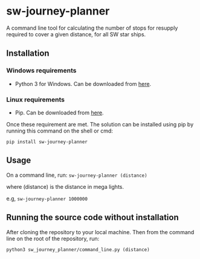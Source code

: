 
  
# sw-journey-planner

A command line tool for calculating the number of stops for resupply required to cover a given distance, for all SW star ships.

## Installation

### Windows requirements

 - Python 3 for Windows. Can be downloaded from [here](https://www.python.org/downloads/windows/).

### Linux requirements
- Pip. Can be downloaded from [here](https://pip.pypa.io/en/stable/installing/).
    
Once these requirement are met. The solution can be installed using pip by running this command on the shell or cmd:
    
    pip install sw-journey-planner 

## Usage

On a command line, run:
`sw-journey-planner (distance)` 

where (distance) is the distance in mega lights.

e.g,
`sw-journey-planner 1000000` 

## Running the source code without installation
After cloning the repository to your local machine. Then from the command line on the root of the repository, run:

    python3 sw_journey_planner/command_line.py (distance)
